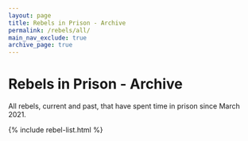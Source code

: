 ```yaml
---
layout: page
title: Rebels in Prison - Archive
permalink: /rebels/all/
main_nav_exclude: true
archive_page: true
---
```


# Rebels in Prison - Archive

All rebels, current and past, that have spent time in prison since March 2021.

{% include rebel-list.html %}
